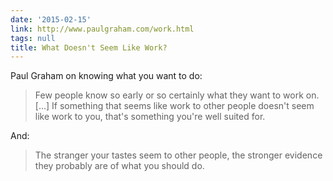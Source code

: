 ```yaml
---
date: '2015-02-15'
link: http://www.paulgraham.com/work.html
tags: null
title: What Doesn't Seem Like Work?
---
```


Paul Graham on knowing what you want to do:

>Few people know so early or so certainly what they want to work on. [...] If something that seems like work to other people doesn't seem like work to you, that's something you're well suited for.

And:

>The stranger your tastes seem to other people, the stronger evidence they probably are of what you should do.
